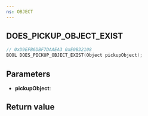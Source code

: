 ```yaml
---
ns: OBJECT
---
```

## DOES_PICKUP_OBJECT_EXIST

```c
// 0xD9EFB6DBF7DAAEA3 0xE0B32108
BOOL DOES_PICKUP_OBJECT_EXIST(Object pickupObject);
```


## Parameters
* **pickupObject**: 

## Return value
